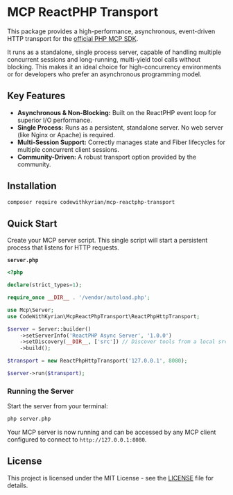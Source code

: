 # MCP ReactPHP Transport

<!-- [![Latest Version on Packagist](https://img.shields.io/packagist/v/codewithkyrian/mcp-reactphp-transport.svg?style=flat-square)](https://packagist.org/packages/codewithkyrian/mcp-reactphp-transport)
[![Total Downloads](https://img.shields.io/packagist/dt/codewithkyrian/mcp-reactphp-transport.svg?style=flat-square)](https://packagist.org/packages/codewithkyrian/mcp-reactphp-transport)
[![License](https://img.shields.io/packagist/l/codewithkyrian/mcp-reactphp-transport.svg?style=flat-square)](LICENSE) -->

This package provides a high-performance, asynchronous, event-driven HTTP transport for the [official PHP MCP SDK](https://github.com/modelcontextprotocol/php-sdk).

It runs as a standalone, single process server, capable of handling multiple concurrent sessions and long-running, multi-yield tool calls without blocking. This makes it an ideal choice for high-concurrency environments or for developers who prefer an asynchronous programming model.

## Key Features

*   **Asynchronous & Non-Blocking:** Built on the ReactPHP event loop for superior I/O performance.
*   **Single Process:** Runs as a persistent, standalone server. No web server (like Nginx or Apache) is required.
*   **Multi-Session Support:** Correctly manages state and Fiber lifecycles for multiple concurrent client sessions.
*   **Community-Driven:** A robust transport option provided by the community.

## Installation

```bash
composer require codewithkyrian/mcp-reactphp-transport
```

## Quick Start

Create your MCP server script. This single script will start a persistent process that listens for HTTP requests.

**`server.php`**
```php
<?php

declare(strict_types=1);

require_once __DIR__ . '/vendor/autoload.php';

use Mcp\Server;
use CodeWithKyrian\McpReactPhpTransport\ReactPhpHttpTransport;

$server = Server::builder()
    ->setServerInfo('ReactPHP Async Server', '1.0.0')
    ->setDiscovery(__DIR__, ['src']) // Discover tools from a local src/ dir
    ->build();

$transport = new ReactPhpHttpTransport('127.0.0.1', 8080);

$server->run($transport);
```

### Running the Server

Start the server from your terminal:

```bash
php server.php
```

Your MCP server is now running and can be accessed by any MCP client configured to connect to `http://127.0.0.1:8080`.

## License

This project is licensed under the MIT License - see the [LICENSE](LICENSE) file for details.